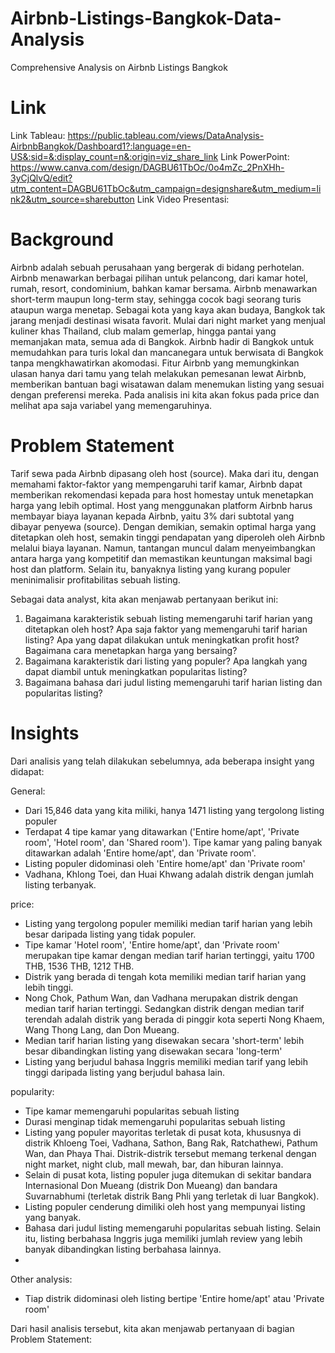 # Airbnb-Listings-Bangkok-Data-Analysis
Comprehensive Analysis on Airbnb Listings Bangkok

# Link
Link Tableau: https://public.tableau.com/views/DataAnalysis-AirbnbBangkok/Dashboard1?:language=en-US&:sid=&:display_count=n&:origin=viz_share_link
Link PowerPoint: https://www.canva.com/design/DAGBU61TbOc/0o4mZc_2PnXHh-3yCjQlvQ/edit?utm_content=DAGBU61TbOc&utm_campaign=designshare&utm_medium=link2&utm_source=sharebutton
Link Video Presentasi: 

# Background
Airbnb adalah sebuah perusahaan yang bergerak di bidang perhotelan. Airbnb menawarkan berbagai pilihan untuk pelancong, dari kamar hotel, rumah, resort, condominium, bahkan kamar bersama. Airbnb menawarkan short-term maupun long-term stay, sehingga cocok bagi seorang turis ataupun warga menetap.
Sebagai kota yang kaya akan budaya, Bangkok tak jarang menjadi destinasi wisata favorit. Mulai dari night market yang menjual kuliner khas Thailand, club malam gemerlap, hingga pantai yang memanjakan mata, semua ada di Bangkok.
Airbnb hadir di Bangkok untuk memudahkan para turis lokal dan mancanegara untuk berwisata di Bangkok tanpa mengkhawatirkan akomodasi. Fitur Airbnb yang memungkinkan ulasan hanya dari tamu yang telah melakukan pemesanan lewat Airbnb, memberikan bantuan bagi wisatawan dalam menemukan listing yang sesuai dengan preferensi mereka.
Pada analisis ini kita akan fokus pada price dan melihat apa saja variabel yang memengaruhinya.

# Problem Statement
Tarif sewa pada Airbnb dipasang oleh host (source). Maka dari itu, dengan memahami faktor-faktor yang mempengaruhi tarif kamar, Airbnb dapat memberikan rekomendasi kepada para host homestay untuk menetapkan harga yang lebih optimal. Host yang menggunakan platform Airbnb harus membayar biaya layanan kepada Airbnb, yaitu 3% dari subtotal yang dibayar penyewa (source). Dengan demikian, semakin optimal harga yang ditetapkan oleh host, semakin tinggi pendapatan yang diperoleh oleh Airbnb melalui biaya layanan. Namun, tantangan muncul dalam menyeimbangkan antara harga yang kompetitif dan memastikan keuntungan maksimal bagi host dan platform. Selain itu, banyaknya listing yang kurang populer meninimalisir profitabilitas sebuah listing.

Sebagai data analyst, kita akan menjawab pertanyaan berikut ini:

1. Bagaimana karakteristik sebuah listing memengaruhi tarif harian yang ditetapkan oleh host? Apa saja faktor yang memengaruhi tarif harian listing? Apa yang dapat dilakukan untuk meningkatkan profit host? Bagaimana cara menetapkan harga yang bersaing?
2. Bagaimana karakteristik dari listing yang populer? Apa langkah yang dapat diambil untuk meningkatkan popularitas listing?
3. Bagaimana bahasa dari judul listing memengaruhi tarif harian listing dan popularitas listing?

# Insights
Dari analisis yang telah dilakukan sebelumnya, ada beberapa insight yang didapat:

General:

- Dari 15,846 data yang kita miliki, hanya 1471 listing yang tergolong listing populer
- Terdapat 4 tipe kamar yang ditawarkan ('Entire home/apt', 'Private room', 'Hotel room', dan 'Shared room'). Tipe kamar yang paling banyak ditawarkan adalah 'Entire home/apt', dan 'Private room'.
- Listing populer didominasi oleh 'Entire home/apt' dan 'Private room'
- Vadhana, Khlong Toei, dan Huai Khwang adalah distrik dengan jumlah listing terbanyak.

price:

- Listing yang tergolong populer memiliki median tarif harian yang lebih besar daripada listing yang tidak populer.
- Tipe kamar 'Hotel room', 'Entire home/apt', dan 'Private room' merupakan tipe kamar dengan median tarif harian tertinggi, yaitu 1700 THB, 1536 THB, 1212 THB.
- Distrik yang berada di tengah kota memiliki median tarif harian yang lebih tinggi.
- Nong Chok, Pathum Wan, dan Vadhana merupakan distrik dengan median tarif harian tertinggi. Sedangkan distrik dengan median tarif terendah adalah distrik yang berada di pinggir kota seperti Nong Khaem, Wang Thong Lang, dan Don Mueang.
- Median tarif harian listing yang disewakan secara 'short-term' lebih besar dibandingkan listing yang disewakan secara 'long-term'
- Listing yang berjudul bahasa Inggris memiliki median tarif yang lebih tinggi daripada listing yang berjudul bahasa lain.

popularity:

- Tipe kamar memengaruhi popularitas sebuah listing
- Durasi menginap tidak memengaruhi popularitas sebuah listing
- Listing yang populer mayoritas terletak di pusat kota, khususnya di distrik Khloeng Toei, Vadhana, Sathon, Bang Rak, Ratchathewi, Pathum Wan, dan Phaya Thai. Distrik-distrik tersebut memang terkenal dengan night market, night club, mall mewah, bar, dan hiburan lainnya.
- Selain di pusat kota, listing populer juga ditemukan di sekitar bandara Internasional Don Mueang (distrik Don Mueang) dan bandara Suvarnabhumi (terletak distrik Bang Phli yang terletak di luar Bangkok).
- Listing populer cenderung dimiliki oleh host yang mempunyai listing yang banyak.
- Bahasa dari judul listing memengaruhi popularitas sebuah listing. Selain itu, listing berbahasa Inggris juga memiliki jumlah review yang lebih banyak dibandingkan listing berbahasa lainnya.
- 
Other analysis:

- Tiap distrik didominasi oleh listing bertipe 'Entire home/apt' atau 'Private room'

Dari hasil analisis tersebut, kita akan menjawab pertanyaan di bagian Problem Statement:
